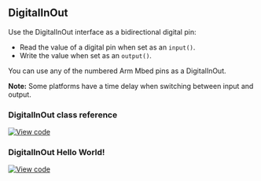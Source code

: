 ## DigitalInOut

Use the DigitalInOut interface as a bidirectional digital pin:

* Read the value of a digital pin when set as an `input()`.
* Write the value when set as an `output()`.

You can use any of the numbered Arm Mbed pins as a DigitalInOut.

<span class="notes">**Note:** Some platforms have a time delay when switching between input and output.</span>

### DigitalInOut class reference

[![View code](https://www.mbed.com/embed/?type=library)](/docs/v5.4/mbed-os-api-doxy/classmbed_1_1_digital_in_out.html)

### DigitalInOut Hello World!

[![View code](https://www.mbed.com/embed/?url=https://os.mbed.com/teams/mbed_example/code/DigitalInOut_HelloWorld/)](https://os.mbed.com/teams/mbed_example/code/DigitalInOut_HelloWorld/file/185e0d3e7212/main.cpp)
